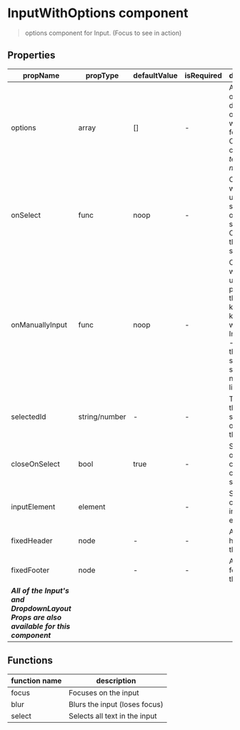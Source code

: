 # InputWithOptions component

> options component for Input. (Focus to see in action)

## Properties

| propName | propType | defaultValue | isRequired | description |
|----------|----------|--------------|------------|-------------|
| options | array | [] | - | Array of objects to display as options when focused. Objects can include *text* and *node* |
| onSelect | func | noop | - | Callback when the user selects one of the selections. Called with the selection. |
| onManuallyInput | func | noop | - | Callback when the user pressed the Enter key or Tab key after he wrote in the Input field - meaning the user selected something not in the list |
| selectedId | string/number | - | - | The id of the selected option in the list |
| closeOnSelect | bool | true | - | Should the options container close on selection |
| inputElement | element | </Input> | - | Set the component input element |
| fixedHeader | node | - | - | A fixed header to the list |
| fixedFooter | node | - | - | A fixed footer to the list |
| ***All of the Input's and DropdownLayout Props are also available for this component*** | | | | |


## Functions

| function name | description |
|---------------|-------------|
| focus | Focuses on the input |
| blur | Blurs the input (loses focus) |
| select | Selects all text in the input |
